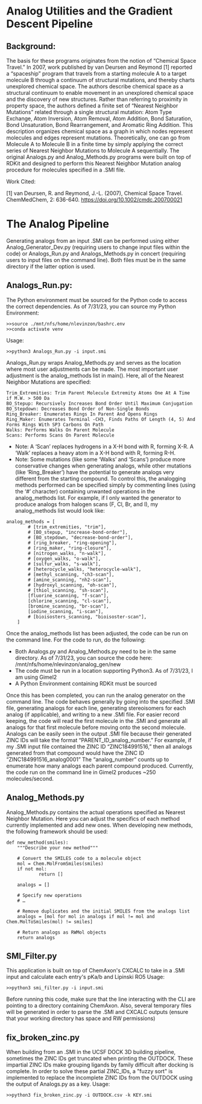 # Analog Utilities and the Gradient Descent Pipeline
## Background:
The basis for these programs originates from the notion of “Chemical Space Travel.” In 2007, work published by van Deursen and Reymond [1] reported a “spaceship” program that travels from a starting molecule A to a target molecule B through a continuum of structural mutations, and thereby charts unexplored chemical space. The authors describe chemical space as a structural continuum to enable movement in an unexplored chemical space and the discovery of new structures. Rather than referring to proximity in property space, the authors defined a finite set of “Nearest Neighbor Mutations” related through a single structural mutation: Atom Type Exchange, Atom Inversion, Atom Removal, Atom Addition, Bond Saturation, Bond Unsaturation, Bond Rearrangement, and Aromatic Ring Addition. This description organizes chemical space as a graph in which nodes represent molecules and edges represent mutations. Theoretically, one can go from Molecule A to Molecule B in a finite time by simply applying the correct series of Nearest Neighbor Mutations to Molecule A sequentially. The original Analogs.py and Analog_Methods.py programs were built on top of RDKit and designed to perform this Nearest Neighbor Mutation analog procedure for molecules specified in a .SMI file.

Work Cited:

[1] van Deursen, R. and Reymond, J.-L. (2007), Chemical Space Travel. ChemMedChem, 2: 636-640. https://doi.org/10.1002/cmdc.200700021
# The Analog Pipeline
Generating analogs from an input .SMI can be performed using either Analog_Generator_Dev.py (requiring users to change input files within the code) or Analogs_Run.py and Analogs_Methods.py in concert (requiring users to input files on the command line). Both files must be in the same directory if the latter option is used.

## Analogs_Run.py:
The Python environment must be sourced for the Python code to access the correct dependencies. As of 7/31/23, you can source my Python Environment:
```
>>source ./mnt/nfs/home/nlevinzon/bashrc.env
>>conda activate venv
```
Usage: 
```
>>python3 Analogs_Run.py -i input.smi
```
Analogs_Run.py wraps Analog_Methods.py and serves as the location where most user adjustments can be made. The most important user adjustment is the analog_methods list in main(). Here, all of the Nearest Neighbor Mutations are specified:
 ```
Trim_Extremities: Trim Parent Molecule Extremity Atoms One At A Time if M.W. > 500 Da
BO_Stepup: Recursively Increases Bond Order Until Maximum Conjugation
BO_Stepdown: Decreases Bond Order of Non-Single Bonds
Ring_Breaker: Enumerates Rings In Parent And Opens Rings
Ring_Maker: Enumerates Terminal -CH3, Finds Paths Of Length (4, 5) And Forms Rings With SP3 Carbons On Path
Walks: Performs Walks On Parent Molecule
Scans: Performs Scans On Parent Molecule
```
* Note: A ‘Scan’ replaces hydrogens in a X-H bond with R, forming X-R. A ‘Walk’ replaces a heavy atom in a X-H bond with R, forming R-H.
* Note: Some mutations (like some ‘Walks’ and ‘Scans’) produce more conservative changes when generating analogs, while other mutations (like ‘Ring_Breaker’) have the potential to generate analogs very different from the starting compound.
To control this, the analogging methods performed can be specified simply by commenting lines (using the ‘#’ character) containing unwanted operations in the analog_methods list. For example, if I only wanted the generator to produce analogs from halogen scans (F, Cl, Br, and I), my analog_methods list would look like: 	
```
analog_methods = [
    	# [trim_extremities, "trim"],
    	# [BO_stepup, "increase-bond-order"],
    	# [BO_stepdown, "decrease-bond-order"],
    	# [ring_breaker, "ring-opening"],
    	# [ring_maker, "ring-closure"],
    	# [nitrogen_walks, "n-walk"],
    	# [oxygen_walks, "o-walk"],
    	# [sulfur_walks, "s-walk"],
    	# [heterocycle_walks, "heterocycle-walk"],
    	# [methyl_scanning, "ch3-scan"],
    	# [amine_scanning, "nh2-scan"],
    	# [hydroxyl_scanning, "oh-scan"],
    	# [thiol_scanning, "sh-scan"],
    	[fluorine_scanning, "f-scan"],
    	[chlorine_scanning, "cl-scan"],
    	[bromine_scanning, "br-scan"],
    	[iodine_scanning, "i-scan"],
    	# [bioisosters_scanning, "bioisoster-scan"],
	]
```
Once the analog_methods list has been adjusted, the code can be run on the command line. For the code to run, do the following:
* Both Analogs.py and Analog_Methods.py need to be in the same directory. As of 7/31/23, you can source the code here: /mnt/nfs/home/nlevinzon/analog_gen/new
* The code must be run in a location supporting Python3. As of 7/31/23, I am using Gimel2
* A Python Environment containing RDKit must be sourced

Once this has been completed, you can run the analog generator on the command line. The code behaves generally by going into the specified .SMI file, generating analogs for each line, generating stereoisomers for each analog (if applicable), and writing to a new .SMI file. For easier record keeping, the code will read the first molecule in the .SMI and generate all analogs for that first molecule before moving onto the second molecule. Analogs can be easily seen in the output .SMI file because their generated ZINC IDs will take the format “PARENT_ID_analog_number.” For example, if my .SMI input file contained the ZINC ID “ZINC184991516,” then all analogs generated from that compound would have the ZINC ID “ZINC184991516_analog0001” The “analog_number” counts up to enumerate how many analogs each parent compound produced. 
Currently, the code run on the command line in Gimel2 produces ~250 molecules/second.

## Analog_Methods.py
Analog_Methods.py contains the actual operations specified as Nearest Neighbor Mutation. Here you can adjust the specifics of each method currently implemented and add new ones. When developing new methods, the following framework should be used:
```
def new_method(smiles):
	"""Describe your new method"""

	# Convert the SMILES code to a molecule object
	mol = Chem.MolFromSmiles(smiles)
	if not mol:
    		return []

	analogs = []

	# Specify new operations
	# …
	
	# Remove duplicates and the initial SMILES from the analogs list
	analogs = [mol for mol in analogs if mol != mol and Chem.MolToSmiles(mol) != smiles]

	# Return analogs as RWMol objects
	return analogs
```
## SMI_Filter.py
This application is built on top of ChemAxon's CXCALC to take in a .SMI input and calculate each entry's pKa/b and Lipinski RO5
Usage: 
```
>>python3 smi_filter.py -i input.smi
```
Before running this code, make sure that the line interacting with the CLI are pointing to a directory containing ChemAxon. Also, several temporary files will be generated in order to parse the .SMI and CXCALC outputs (ensure that your working directory has space and RW permissions)

## fix_broken_zinc.py
When building from an .SMI in the UCSF DOCK 3D building pipeline, sometimes the ZINC IDs get truncated when printing the OUTDOCK. These impartial ZINC IDs make grouping ligands by family difficult after docking is complete. In order to solve these partial ZINC_IDs, a "fuzzy sort" is implemented to replace the incomplete ZINC IDs from the OUTDOCK using the output of Analogs.py as a key.
Usage: 
```
>>python3 fix_broken_zinc.py -i OUTDOCK.csv -k KEY.smi
```
